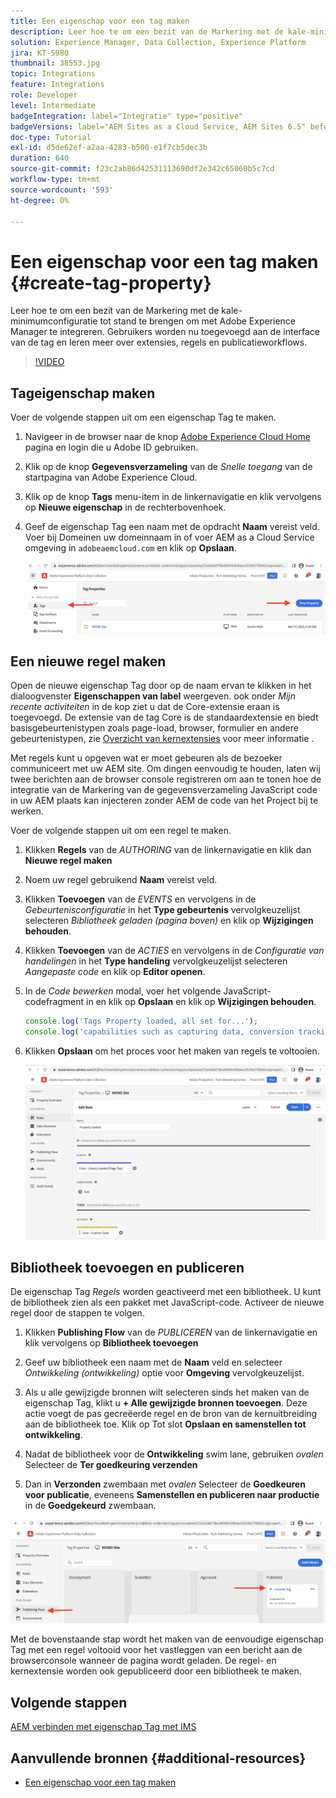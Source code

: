 ```yaml
---
title: Een eigenschap voor een tag maken
description: Leer hoe te om een bezit van de Markering met de kale-minimumconfiguratie tot stand te brengen om met AEM te integreren. Gebruikers worden nu toegevoegd aan de interface van de tag en leren meer over extensies, regels en publicatieworkflows.
solution: Experience Manager, Data Collection, Experience Platform
jira: KT-5980
thumbnail: 38553.jpg
topic: Integrations
feature: Integrations
role: Developer
level: Intermediate
badgeIntegration: label="Integratie" type="positive"
badgeVersions: label="AEM Sites as a Cloud Service, AEM Sites 6.5" before-title="false"
doc-type: Tutorial
exl-id: d5de62ef-a2aa-4283-b500-e1f7cb5dec3b
duration: 640
source-git-commit: f23c2ab86d42531113690df2e342c65060b5c7cd
workflow-type: tm+mt
source-wordcount: '593'
ht-degree: 0%

---
```


# Een eigenschap voor een tag maken {#create-tag-property}

Leer hoe te om een bezit van de Markering met de kale-minimumconfiguratie tot stand te brengen om met Adobe Experience Manager te integreren. Gebruikers worden nu toegevoegd aan de interface van de tag en leren meer over extensies, regels en publicatieworkflows.

>[!VIDEO](https://video.tv.adobe.com/v/38553?quality=12&learn=on)

## Tageigenschap maken

Voer de volgende stappen uit om een eigenschap Tag te maken.

1. Navigeer in de browser naar de knop [Adobe Experience Cloud Home](https://experience.adobe.com/) pagina en login die u Adobe ID gebruiken.

1. Klik op de knop **Gegevensverzameling** van de _Snelle toegang_ van de startpagina van Adobe Experience Cloud.

1. Klik op de knop **Tags** menu-item in de linkernavigatie en klik vervolgens op **Nieuwe eigenschap** in de rechterbovenhoek.

1. Geef de eigenschap Tag een naam met de opdracht **Naam** vereist veld. Voer bij Domeinen uw domeinnaam in of voer AEM as a Cloud Service omgeving in `adobeaemcloud.com` en klik op **Opslaan**.

   ![Eigenschappen van label](assets/tag-properties.png)

## Een nieuwe regel maken

Open de nieuwe eigenschap Tag door op de naam ervan te klikken in het dialoogvenster **Eigenschappen van label** weergeven. ook onder _Mijn recente activiteiten_ in de kop ziet u dat de Core-extensie eraan is toegevoegd. De extensie van de tag Core is de standaardextensie en biedt basisgebeurtenistypen zoals page-load, browser, formulier en andere gebeurtenistypen, zie [Overzicht van kernextensies](https://experienceleague.adobe.com/docs/experience-platform/tags/extensions/client/core/overview.html) voor meer informatie .

Met regels kunt u opgeven wat er moet gebeuren als de bezoeker communiceert met uw AEM site. Om dingen eenvoudig te houden, laten wij twee berichten aan de browser console registreren om aan te tonen hoe de integratie van de Markering van de gegevensverzameling JavaScript code in uw AEM plaats kan injecteren zonder AEM de code van het Project bij te werken.

Voer de volgende stappen uit om een regel te maken.

1. Klikken **Regels** van de _AUTHORING_ van de linkernavigatie en klik dan **Nieuwe regel maken**

1. Noem uw regel gebruikend **Naam** vereist veld.

1. Klikken **Toevoegen** van de _EVENTS_ en vervolgens in de _Gebeurtenisconfiguratie_ in het **Type gebeurtenis** vervolgkeuzelijst selecteren _Bibliotheek geladen (pagina boven)_ en klik op **Wijzigingen behouden**.

1. Klikken **Toevoegen** van de _ACTIES_ en vervolgens in de _Configuratie van handelingen_ in het **Type handeling** vervolgkeuzelijst selecteren _Aangepaste code_ en klik op **Editor openen**.

1. In de _Code bewerken_ modal, voer het volgende JavaScript-codefragment in en klik op **Opslaan** en klik op **Wijzigingen behouden**.

   ```javascript
   console.log('Tags Property loaded, all set for...');
   console.log('capabilities such as capturing data, conversion tracking and delivering unique and personalized experiences');
   ```

1. Klikken **Opslaan** om het proces voor het maken van regels te voltooien.

   ![Nieuwe regel](assets/new-rule.png)

## Bibliotheek toevoegen en publiceren

De eigenschap Tag _Regels_ worden geactiveerd met een bibliotheek. U kunt de bibliotheek zien als een pakket met JavaScript-code. Activeer de nieuwe regel door de stappen te volgen.

1. Klikken **Publishing Flow** van de _PUBLICEREN_ van de linkernavigatie en klik vervolgens op **Bibliotheek toevoegen**

1. Geef uw bibliotheek een naam met de **Naam** veld en selecteer _Ontwikkeling (ontwikkeling)_ optie voor **Omgeving** vervolgkeuzelijst.

1. Als u alle gewijzigde bronnen wilt selecteren sinds het maken van de eigenschap Tag, klikt u **+ Alle gewijzigde bronnen toevoegen**. Deze actie voegt de pas gecreëerde regel en de bron van de kernuitbreiding aan de bibliotheek toe. Klik op Tot slot **Opslaan en samenstellen tot ontwikkeling**.

1. Nadat de bibliotheek voor de **Ontwikkeling** swim lane, gebruiken _ovalen_ Selecteer de **Ter goedkeuring verzenden**

1. Dan in **Verzonden** zwembaan met _ovalen_ Selecteer de **Goedkeuren voor publicatie**, eveneens **Samenstellen en publiceren naar productie** in de **Goedgekeurd** zwembaan.

![Gepubliceerde bibliotheek](assets/published-library.png)


Met de bovenstaande stap wordt het maken van de eenvoudige eigenschap Tag met een regel voltooid voor het vastleggen van een bericht aan de browserconsole wanneer de pagina wordt geladen. De regel- en kernextensie worden ook gepubliceerd door een bibliotheek te maken.

## Volgende stappen

[AEM verbinden met eigenschap Tag met IMS](connect-aem-tag-property-using-ims.md)


## Aanvullende bronnen {#additional-resources}

* [Een eigenschap voor een tag maken](https://experienceleague.adobe.com/docs/platform-learn/implement-in-websites/configure-tags/create-a-property.html)
